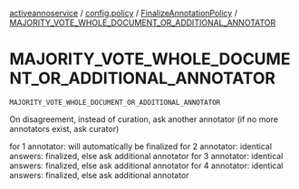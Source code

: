 [activeannoservice](../../index.md) / [config.policy](../index.md) / [FinalizeAnnotationPolicy](index.md) / [MAJORITY_VOTE_WHOLE_DOCUMENT_OR_ADDITIONAL_ANNOTATOR](./-m-a-j-o-r-i-t-y_-v-o-t-e_-w-h-o-l-e_-d-o-c-u-m-e-n-t_-o-r_-a-d-d-i-t-i-o-n-a-l_-a-n-n-o-t-a-t-o-r.md)

# MAJORITY_VOTE_WHOLE_DOCUMENT_OR_ADDITIONAL_ANNOTATOR

`MAJORITY_VOTE_WHOLE_DOCUMENT_OR_ADDITIONAL_ANNOTATOR`

On disagreement, instead of curation, ask another annotator (if no more annotators exist, ask curator)

for 1 annotator: will automatically be finalized
for 2 annotator: identical answers: finalized, else ask additional annotator
for 3 annotator: identical answers: finalized, else ask additional annotator
for 4 annotator: identical answers: finalized, else ask additional annotator

